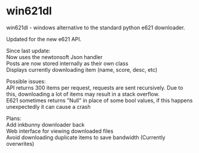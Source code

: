# win621dl

win621dl - windows alternative to the standard python e621 downloader.

Updated for the new e621 API.

Since last update:  
Now uses the newtonsoft Json handler  
Posts are now stored internally as their own class  
Displays currently downloading item (name, score, desc, etc)  

Possible issues:  
API returns 300 items per request, requests are sent recursively. Due to this, downloading a lot of items may result in a stack overflow.  
E621 sometimes returns "Null" in place of some bool values, if this happens unexpectedly it can cause a crash   

Plans:  
Add inkbunny downloader back  
Web interface for viewing downloaded files  
Avoid downloading duplicate items to save bandwidth (Currently overwrites)  

